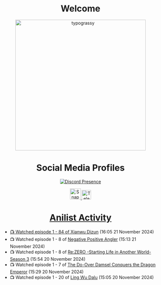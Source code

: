 <div align="center">

# Welcome
<a href="https://github.com/kawarimidoll/typograssy">
    <img alt="typograssy" src="https://typograssy.deno.dev/api?text=%E3%82%88%E3%81%86%E3%81%93%E3%81%9D%E3%81%BF%E3%81%AA%E3%81%95%E3%82%93%20-%20Sheby--&&l0=none&l1=82d9d0&l2=027353&l3=038c4c&l4=01402e&bg=none&frame=none&speed=100&comment=" width="421.99">
</a>

</div>

<div align="center">

# Social Media Profiles

[![Discord Presence](https://lanyard.cnrad.dev/api/612532963938271232)](https://discord.com/users/612532963938271232)


<a href="https://www.snapchat.com/add/a.sheby" title="Snapchat Profile">
    <img src="https://www.freepnglogos.com/uploads/snapchat-logo-png-0.png" width="35" alt="Snapchat Logo" />


<a href="https://t.me/ASheby" title="Telegram Profile">
    <img src="https://www.freepnglogos.com/uploads/telegram-logo-png-0.png" width="30" alt="Telegram Logo" />


</div>

<div align="center">

# Anilist Activity

</div>

<!-- ANILIST_ACTIVITY:start -->

-   📺 Watched episode 1 - 84 of [Xianwu Dizun](https://anilist.co/anime/132472) (16:05 21 November 2024)
-   📺 Watched episode 1 - 8 of [Negative Positive Angler](https://anilist.co/anime/179919) (15:13 21 November 2024)
-   📺 Watched episode 1 - 8 of [Re:ZERO -Starting Life in Another World- Season 3](https://anilist.co/anime/163134) (15:54 20 November 2024)
-   📺 Watched episode 1 - 7 of [The Do-Over Damsel Conquers the Dragon Emperor](https://anilist.co/anime/164299) (15:29 20 November 2024)
-   📺 Watched episode 1 - 20 of [Ling Wu Dalu](https://anilist.co/anime/179916) (15:05 20 November 2024)

<!-- ANILIST_ACTIVITY:end -->
